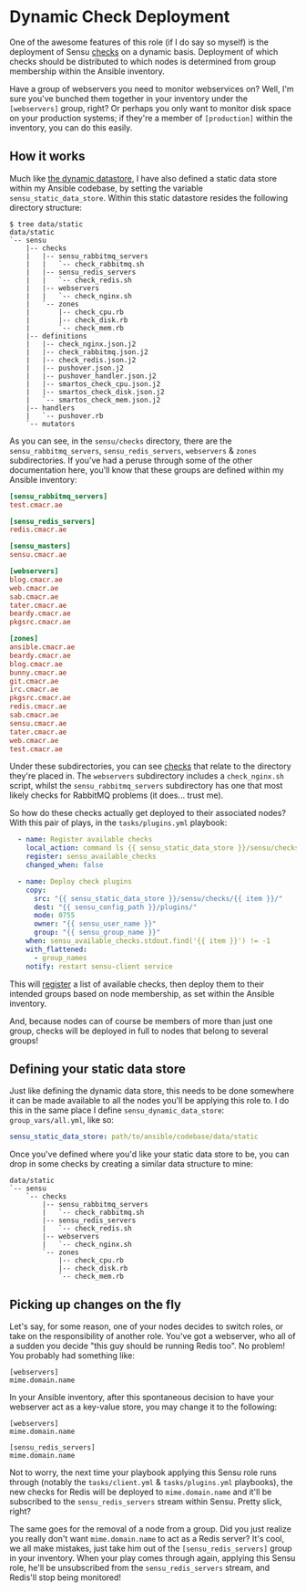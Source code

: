 # Dynamic Check Deployment
One of the awesome features of this role (if I do say so myself) is the deployment of Sensu [checks](https://sensuapp.org/docs/0.21/checks) on a dynamic basis. Deployment of which checks should be distributed to which nodes is determined from group membership within the Ansible inventory.

Have a group of webservers you need to monitor webservices on? Well, I'm sure you've bunched them together in your inventory under the `[webservers]` group, right? Or perhaps you only want to monitor disk space on your production systems; if they're a member of `[production]` within the inventory, you can do this easily.

## How it works
Much like [the dynamic datastore](dynamic_data/), I have also defined a static data store within my Ansible codebase, by setting the variable `sensu_static_data_store`.
Within this static datastore resides the following directory structure:
```
$ tree data/static
data/static
`-- sensu
    |-- checks
    |   |-- sensu_rabbitmq_servers
    |   |   `-- check_rabbitmq.sh
    |   |-- sensu_redis_servers
    |   |   `-- check_redis.sh
    |   |-- webservers
    |   |   `-- check_nginx.sh
    |   `-- zones
    |       |-- check_cpu.rb
    |       |-- check_disk.rb
    |       `-- check_mem.rb
    |-- definitions
    |   |-- check_nginx.json.j2
    |   |-- check_rabbitmq.json.j2
    |   |-- check_redis.json.j2
    |   |-- pushover.json.j2
    |   |-- pushover_handler.json.j2
    |   |-- smartos_check_cpu.json.j2
    |   |-- smartos_check_disk.json.j2
    |   `-- smartos_check_mem.json.j2
    |-- handlers
    |   `-- pushover.rb
    `-- mutators
```
As you can see, in the `sensu/checks` directory, there are the `sensu_rabbitmq_servers`, `sensu_redis_servers`, `webservers` & `zones` subdirectories.
If you've had a peruse through some of the other documentation here, you'll know that these groups are defined within my Ansible inventory:
``` ini
[sensu_rabbitmq_servers]
test.cmacr.ae

[sensu_redis_servers]
redis.cmacr.ae

[sensu_masters]
sensu.cmacr.ae

[webservers]
blog.cmacr.ae
web.cmacr.ae
sab.cmacr.ae
tater.cmacr.ae
beardy.cmacr.ae
pkgsrc.cmacr.ae

[zones]
ansible.cmacr.ae
beardy.cmacr.ae
blog.cmacr.ae
bunny.cmacr.ae
git.cmacr.ae
irc.cmacr.ae
pkgsrc.cmacr.ae
redis.cmacr.ae
sab.cmacr.ae
sensu.cmacr.ae
tater.cmacr.ae
web.cmacr.ae
test.cmacr.ae
```
Under these subdirectories, you can see [checks](https://sensuapp.org/docs/0.21/checks) that relate to the directory they're placed in.
The `webservers` subdirectory includes a `check_nginx.sh` script, whilst the `sensu_rabbitmq_servers` subdirectory has one that most likely checks for RabbitMQ problems (it does... trust me).  

So how do these checks actually get deployed to their associated nodes?
With this pair of plays, in the `tasks/plugins.yml` playbook:
``` yaml
  - name: Register available checks
    local_action: command ls {{ sensu_static_data_store }}/sensu/checks
    register: sensu_available_checks
    changed_when: false

  - name: Deploy check plugins
    copy:
      src: "{{ sensu_static_data_store }}/sensu/checks/{{ item }}/"
      dest: "{{ sensu_config_path }}/plugins/"
      mode: 0755
      owner: "{{ sensu_user_name }}"
      group: "{{ sensu_group_name }}"
    when: sensu_available_checks.stdout.find('{{ item }}') != -1
    with_flattened:
      - group_names
    notify: restart sensu-client service
```
This will [register](http://docs.ansible.com/playbooks_conditionals.html#register-variables) a list of available checks, then deploy them to their intended groups based on node membership, as set within the Ansible inventory.

And, because nodes can of course be members of more than just one group, checks will be deployed in full to nodes that belong to several groups!

## Defining your static data store
Just like defining the dynamic data store, this needs to be done somewhere it can be made available to all the nodes you'll be applying this role to. I do this in the same place I define `sensu_dynamic_data_store`: `group_vars/all.yml`, like so:
``` yaml
sensu_static_data_store: path/to/ansible/codebase/data/static
```
Once you've defined where you'd like your static data store to be, you can drop in some checks by creating a similar data structure to mine:
```
data/static
`-- sensu
    `-- checks
        |-- sensu_rabbitmq_servers
        |   `-- check_rabbitmq.sh
        |-- sensu_redis_servers
        |   `-- check_redis.sh
        |-- webservers
        |   `-- check_nginx.sh
        `-- zones
            |-- check_cpu.rb
            |-- check_disk.rb
            `-- check_mem.rb
```

## Picking up changes on the fly
Let's say, for some reason, one of your nodes decides to switch roles, or take on the responsibility of another role.
You've got a webserver, who all of a sudden you decide "this guy should be running Redis too". No problem!
You probably had something like:
```
[webservers]
mime.domain.name
```
In your Ansible inventory, after this spontaneous decision to have your webserver act as a key-value store, you may change it to the following:
```
[webservers]
mime.domain.name

[sensu_redis_servers]
mime.domain.name
```
Not to worry, the next time your playbook applying this Sensu role runs through (notably the `tasks/client.yml` & `tasks/plugins.yml` playbooks), the new checks for Redis will be deployed to `mime.domain.name` and it'll be subscribed to the `sensu_redis_servers` stream within Sensu. Pretty slick, right?

The same goes for the removal of a node from a group. Did you just realize you really don't want `mime.domain.name` to act as a Redis server?
It's cool, we all make mistakes, just take him out of the `[sensu_redis_servers]` group in your inventory. When your play comes through again, applying this Sensu role, he'll be unsubscribed from the `sensu_redis_servers` stream, and Redis'll stop being monitored!
